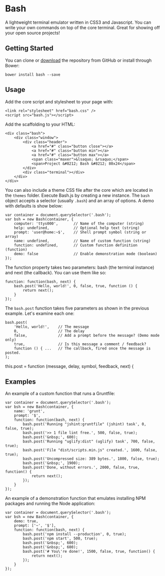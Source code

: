 # Bash

A lightweight terminal emulator written in CSS3 and Javascript. You can write your own commands on top of the core terminal. Great for showing off your open source projects!

## Getting Started

You can clone or [download](https://github.com/haydenbleasel/bash/archive/master.zip) the repository from GitHub or install through Bower:

    bower install bash --save

## Usage

Add the core script and stylesheet to your page with:

    <link rel="stylesheet" href="bash.css" />
    <script src="bash.js"></script>

Add the scaffolding to your HTML:

    <div class="bash">
        <div class="window">
            <div class="header">
                <a href="#" class="button close"></a>
                <a href="#" class="button min"></a>
                <a href="#" class="button max"></a>
                <span class="maxer">&lsaquo; &rsaquo;</span>
                <span>Project &#8212; Bash &#8212; 80x24</span>
            </div>
            <div class="terminal"></div>
        </div>
    </div>

You can also include a theme CSS file after the core which are located in the `themes` folder. Execute Bash.js by creating a new instance. The `bash` object accepts a selector (usually `.bash`) and an array of options. A demo with defaults is show below:

    var container = document.querySelector('.bash');
    var bsh = new Bash(container, {
        computer: 'ttys000',       // Name of the computer (string)
        help: undefined,           // Optional help text (string)
        prompt: 'user@home:~$',    // Shell prompt symbol (string or array)
        name: undefined,           // Name of custom function (string)
        function: undefined,       // Custom function definition (function)
        demo: false                // Enable demonstration mode (boolean)
    });

The function property takes two parameters: bash (the terminal instance) and next (the callback). You can use them like so:

    function: function(bash, next) {
        bash.post('Hello, world!', 0, false, true, function () {
            return next();
        }
    });

The `bash.post` function takes five parameters as shown in the previous example. Let's examine each one:

    bash.post(
        'Hello, world!',    // The message
        0,                  // The delay
        false,              // Add a prompt before the message? (Demo mode only)
        true,               // Is this message a comment / feedback?
        function () { ...   // The callback, fired once the message is posted.
    );


this.post = function (message, delay, symbol, feedback, next) {

## Examples

An example of a custom function that runs a Gruntfile:

    var container = document.querySelector('.bash');
    var bsh = new Bash(container, {
        name: 'grunt',
        prompt: '$',
        function: function(bash, next) {
            bash.post('Running "jshint:gruntfile" (jshint) task', 0, false, true);
            bash.post('>> 1 file lint free.', 500, false, true);
            bash.post('&nbsp;', 600);
            bash.post('Running "uglify:dist" (uglify) task', 700, false, true);
            bash.post('File "dist/scripts.min.js" created.', 1600, false, true);
            bash.post('Uncompressed size: 389 bytes.', 1800, false, true);
            bash.post('&nbsp;', 1900);
            bash.post('Done, without errors.', 2000, false, true, function() {
                return next();
            });
        }
    });

An example of a demonstration function that emulates installing NPM packages and running the Node application:

    var container = document.querySelector('.bash');
    var bsh = new Bash(container, {
        demo: true,
        prompt: ['~', '$'],
        function: function(bash, next) {
            bash.post('npm install --production', 0, true);
            bash.post('npm start', 500, true);
            bash.post('&nbsp;', 600);
            bash.post('&nbsp;', 600);
            bash.post('# You\'re done!', 1500, false, true, function() {
                return next();
            });
        }
    });
